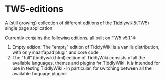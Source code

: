 # TW5-editions
A (still growing) collection of different editions of the [Tiddlywiki5](http://tiddlywiki.com/)(TW5) single page application

Currently contains the following editions, all built on TW5 v5.1.14:

1. Empty edition: The "empty" edition of TiddlyWiki is a vanilla distribution, with only maarfapad plugin and core code.
2. The "full" (tiddlywiki.html) edition of TiddlyWiki consists of all the available languages, themes and plugins for TiddlyWiki. It is intended for use in testing TiddlyWiki - in particular, for switching between all the available language plugins.
